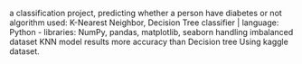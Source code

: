 a classification project, predicting whether a person have diabetes or not
algorithm used: K-Nearest Neighbor, Decision Tree classifier | language: Python - libraries: NumPy, pandas, matplotlib, seaborn
handling imbalanced dataset
KNN model results more accuracy than Decision tree
Using kaggle dataset.
